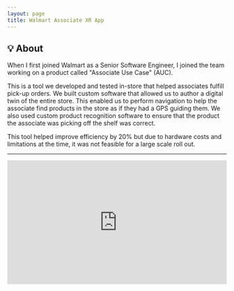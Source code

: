 ```yaml
---
layout: page
title: Walmart Associate XR App
---
```


## 💡 About

When I first joined Walmart as a Senior Software Engineer, I joined the team working on a product called "Associate Use Case" (AUC).

This is a tool we developed and tested in-store that helped associates fulfill pick-up orders. We built custom software that allowed us to author a digital twin of the entire store. This enabled us to perform navigation to help the associate find products in the store as if they had a GPS guiding them. We also used custom product recognition software to ensure that the product the associate was picking off the shelf was correct.

This tool helped improve efficiency by 20% but due to hardware costs and limitations at the time, it was not feasible for a large scale roll out.

---

<div style="position: relative; padding-bottom: 56.25%; height: 0; overflow: hidden; max-width: 100%;">
  <iframe
    style="position: absolute; top: 0; left: 0; width: 100%; height: 100%;"
    src="https://www.youtube.com/embed/FxhluGA9mWg?si=ONdWlwUD4Hl7hG1n"
    title="YouTube video player"
    frameborder="0"
    allow="accelerometer; autoplay; clipboard-write; encrypted-media; gyroscope; picture-in-picture; web-share"
    referrerpolicy="strict-origin-when-cross-origin"
    allowfullscreen>
  </iframe>
</div>
